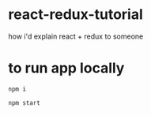 # react-redux-tutorial
how i'd explain react + redux to someone

# to run app locally

`npm i`

`npm start`